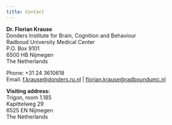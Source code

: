 ```yaml
---
title: Contact
---
```


**Dr. Florian Krause**  
Donders Institute for Brain, Cognition and Behaviour  
Radboud University Medical Center  
P.O. Box 9101  
6500 HB Nijmegen  
The Netherlands  

Phone: +31 24 3610618  
Email: [f.krause@donders.ru.nl](mailto:f.krause@donders.ru.nl) |
       [florian.krause@radboundumc.nl](mailto:florian.krause@radboundumc.nl)  

**Visiting address:**  
Trigon, room 1.185  
Kapittelweg 29  
6525 EN Nijmegen  
The Netherlands
